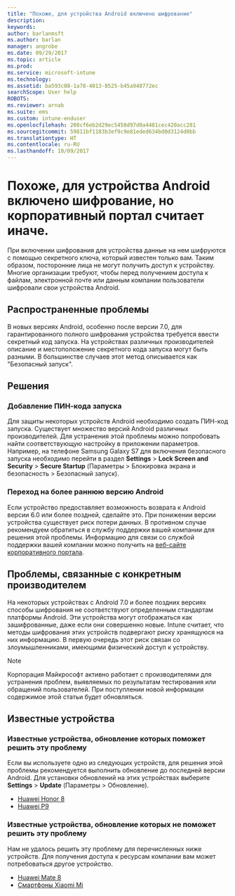 ```yaml
---
title: "Похоже, для устройства Android включено шифрование"
description: 
keywords: 
author: barlanmsft
ms.author: barlan
manager: angrobe
ms.date: 09/29/2017
ms.topic: article
ms.prod: 
ms.service: microsoft-intune
ms.technology: 
ms.assetid: ba593c08-1a78-4013-8525-b45a948772ec
searchScope: User help
ROBOTS: 
ms.reviewer: arnab
ms.suite: ems
ms.custom: intune-enduser
ms.openlocfilehash: 208cf6eb2d29ec5458d97d0a4481cec420acc281
ms.sourcegitcommit: 59811bf1183b3ef9c9e81eded634bd0d3124d0bb
ms.translationtype: HT
ms.contentlocale: ru-RU
ms.lasthandoff: 10/09/2017
---
```

# <a name="your-android-device-seems-to-be-encrypted-but-company-portal-says-otherwise"></a>Похоже, для устройства Android включено шифрование, но корпоративный портал считает иначе.

При включении шифрования для устройства данные на нем шифруются с помощью секретного ключа, который известен только вам. Таким образом, посторонние лица не могут получить доступ к устройству. Многие организации требуют, чтобы перед получением доступа к файлам, электронной почте или данным компании пользователи шифровали свои устройства Android.

## <a name="common-issues"></a>Распространенные проблемы

В новых версиях Android, особенно после версии 7.0, для гарантированного полного шифрования устройства требуется ввести секретный код запуска. На устройствах различных производителей описание и местоположение секретного кода запуска могут быть разными. В большинстве случаев этот метод описывается как "Безопасный запуск". 

## <a name="solutions"></a>Решения

### <a name="add-a-startup-pin"></a>Добавление ПИН-кода запуска

Для защиты некоторых устройств Android необходимо создать ПИН-код запуска. Существует множество версий Android различных производителей. Для устранения этой проблемы можно попробовать найти соответствующую настройку в приложении параметров. Например, на телефоне Samsung Galaxy S7 для включения безопасного запуска необходимо перейти в раздел **Settings** > **Lock Screen and Security** > **Secure Startup** (Параметры > Блокировка экрана и безопасность > Безопасный запуск).  

### <a name="downgrade-your-version-of-android"></a>Переход на более раннюю версию Android

Если устройство предоставляет возможность возврата к Android версии 6.0 или более поздней, сделайте это. При понижении версии устройства существует риск потери данных. В противном случае рекомендуем обратиться в службу поддержки вашей компании для решения этой проблемы. Информацию для связи со службой поддержки вашей компании можно получить на [веб-сайте корпоративного портала](https://portal.manage.microsoft.com).

## <a name="specific-manufacturer-issues"></a>Проблемы, связанные с конкретным производителем

На некоторых устройствах с Android 7.0 и более поздних версиях способы шифрования не соответствуют определенным стандартам платформы Android. Эти устройства могут отображаться как зашифрованные, даже если они совершенно новые. Intune считает, что методы шифрования этих устройств подвергают риску хранящуюся на них информацию. В первую очередь этот риск связан со злоумышленниками, имеющими физический доступ к устройству.

> [!Note]
> Корпорация Майкрософт активно работает с производителями для устранения проблем, выявляемых по результатам тестирования или обращений пользователей. При поступлении новой информации содержимое этой статьи будет обновляться. 

## <a name="known-devices"></a>Известные устройства

### <a name="known-devices-that-can-be-updated-to-fix-this-issue"></a>Известные устройства, обновление которых поможет решить эту проблему

Если вы используете одно из следующих устройств, для решения этой проблемы рекомендуется выполнить обновление до последней версии Android. Для установки обновлений на этих устройствах выберите **Settings** > **Update** (Параметры > Обновление). 

- [Huawei Honor 8](http://consumer.huawei.com/en/support/mobile-phones/honor8_en-sup.htm)
- [Huawei P9](http://consumer.huawei.com/en/phones/p9/)

### <a name="known-devices-that-currently-cannot-be-updated-to-fix-this-issue"></a>Известные устройства, обновление которых не поможет решить эту проблему

Нам не удалось решить эту проблему для перечисленных ниже устройств. Для получения доступа к ресурсам компании вам может потребоваться другое устройство. 

- [Huawei Mate 8](http://consumer.huawei.com/en/mobile-phones/mate8/index.htm)
- [Смартфоны Xiaomi Mi](https://xiaomi-mi.com/mi-smartphones/)
